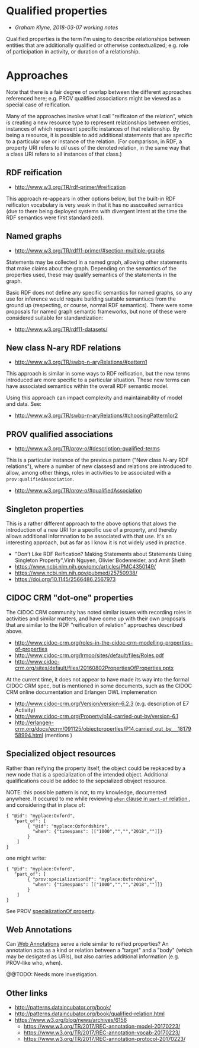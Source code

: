 # Qualified properties

- _Graham Klyne, 2018-03-07 working notes_

Qualified properties is the term I'm using to describe relationships between entities that are additionally qualified or otherwise contextualized; e.g. role of participation in activity, or duration of a relationship.

# Approaches

Note that there is a fair degree of overlap between the different approaches referenced here; e.g. PROV qualified associations might be viewed as a special case of reification.

Many of the approaches involve what I call "reificaton of the relation", which is creating a new resource type to represent relationships between entities, instances of which represent specific instances of that relationship.  By being a resource, it is possible to add additional statements that are specific to a particular use or instance of the relation.  (For comparison, in RDF, a property URI refers to *all* uses of the denoted relation, in the same way that a class URI refers to all instances of that class.)

## RDF reification

- http://www.w3.org/TR/rdf-primer/#reification

This approach re-appears in other options below, but the built-in RDF reificaton vocabulary is very weak in that it has no asscoaited semantics (due to there being deployed systems with divergent intent at the time the RDF semantics were first standardized).

## Named graphs

- http://www.w3.org/TR/rdf11-primer/#section-multiple-graphs

Statements may be collected in a named graph, allowing other statements that make claims about the graph.  Depending on the semantics of the properties used, these may qualify semantics of the statements in the graph.

Basic RDF does not define any specific semantics for named graphs, so any use for inference would require building suitable semantiucs from the ground up (respecting, or course, normal RDF semantics).  There were some proposals for named graph semantic frameworks, but none of these were considered suitable for standardization:

- http://www.w3.org/TR/rdf11-datasets/

## New class N-ary RDF relations

- http://www.w3.org/TR/swbp-n-aryRelations/#pattern1

This approach is similar in some ways to RDF reification, but the new terms introduced are more specific to a particular situation.  These new terms can have associated semantics within the overall RDF semantic model.

Using this approach can impact complexity and maintainability of model and data. See:

- http://www.w3.org/TR/swbp-n-aryRelations/#choosingPattern1or2

## PROV qualified associations

- http://www.w3.org/TR/prov-o/#description-qualified-terms

This is a particular instance of the previous pattern ("New class N-ary RDF relations"), where a number of new classesd and relations are introduced to allow, among other things, roles in activities to be associated with a `prov:qualifiedAssociation`.

- http://www.w3.org/TR/prov-o/#qualifiedAssociation

## Singleton properties

This is a rather different approach to the above options that alows the introduction of a new URI for a specific use of a property, and thereby allows additional informnation to be associated with that use.  It's an interesting approach, but as far as I know it is not widely used in practice.

- "Don’t Like RDF Reification? Making Statements about Statements Using Singleton Property",Vinh Nguyen, Olivier Bodenreider, and Amit Sheth
- https://www.ncbi.nlm.nih.gov/pmc/articles/PMC4350149/
- https://www.ncbi.nlm.nih.gov/pubmed/25750938/
- https://doi.org/10.1145/2566486.2567973

## CIDOC CRM "dot-one" properties

The CIDOC CRM community has noted similar issues with recording roles in activities and similar matters, and have come up with their own proposals that are similar to the RDF "reification of relation" approaches described above.

- http://www.cidoc-crm.org/roles-in-the-cidoc‐crm-modelling-properties-of-properties
- http://www.cidoc-crm.org/lrmoo/sites/default/files/Roles.pdf
- http://www.cidoc-crm.org/sites/default/files/20160802PropertiesOfProperties.pptx

At the current time, it does not appear to have made its way into the formal CIDOC CRM spec, but is mentioned in some documents, such as the CIDOC CRM online documentation and Erlangen OWL implemenation

- http://www.cidoc-crm.org/Version/version-6.2.3 (e.g. description of E7 Activity)
- http://www.cidoc-crm.org/Property/p14-carried-out-by/version-6.1
- http://erlangen-crm.org/docs/ecrm/091125/objectproperties/P14.carried_out_by___1817958994.html (mentions )

## Specialized object resources

Rather than reifying the property itself, the object could be repkaced by a new node that is a specialization of the intended object.  Additional qualifications could be addec to the sepcialized obvject resource.

NOTE: this possible pattern is not, to my knowledge, documented anywhere.  It occured to me while reviewing [`when` clause in `part-of` relation ](https://github.com/LinkedPasts/lp-network/issues/1#issuecomment-372062162), and considering that in place of:

    { "@id": "myplace:Oxford",
       "part_of": [
            { "@id": "myplace:Oxfordshire",
              "when": {"timespans": [["1000","","","2018",""]]}
            }
        ]
    }

one might write:

    { "@id": "myplace:Oxford",
       "part_of": [
            { "prov:specializationOf": "myplace:Oxfordshire",
              "when": {"timespans": [["1000","","","2018",""]]}
            }
        ]
    }

See PROV [specializationOf property](http://www.w3.org/TR/prov-o/#specializationOf).


## Web Annotations

Can [Web Annotations](https://www.w3.org/blog/news/archives/6156) serve a riole similar to reified properties?  An annotation acts as a kind or relation between a "target" and a "body" (which may be desigated as URIs), but also carries additional information (e.g. PROV-like who, when).

@@TODO: Needs more investigation.


## Other links

- http://patterns.dataincubator.org/book/
- http://patterns.dataincubator.org/book/qualified-relation.html
- https://www.w3.org/blog/news/archives/6156
    - https://www.w3.org/TR/2017/REC-annotation-model-20170223/
    - https://www.w3.org/TR/2017/REC-annotation-vocab-20170223/
    - https://www.w3.org/TR/2017/REC-annotation-protocol-20170223/
